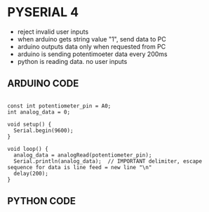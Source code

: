 # PYSERIAL 4

-	reject invalid user inputs
-	when arduino gets string value "1", send data to PC
-	arduino outputs data only when requested from PC
-	arduino is sending potentimoeter data every 200ms
-	python is reading data. no user inputs


## ARDUINO CODE
```

const int potentiometer_pin = A0;
int analog_data = 0;
  
void setup() {
  Serial.begin(9600);
}

void loop() {
  analog_data = analogRead(potentiometer_pin);
  Serial.println(analog_data);  // IMPORTANT delimiter, escape sequence for data is line feed = new line "\n"
  delay(200);
}
```

## PYTHON CODE

```python

```